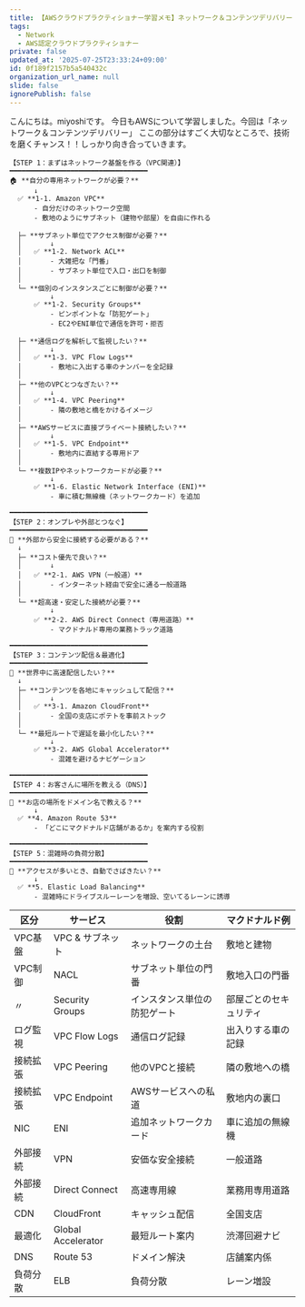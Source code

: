 ```yaml
---
title: 【AWSクラウドプラクティショナー学習メモ】ネットワーク＆コンテンツデリバリー
tags:
  - Network
  - AWS認定クラウドプラクティショナー
private: false
updated_at: '2025-07-25T23:33:24+09:00'
id: 0f189f2157b5a540432c
organization_url_name: null
slide: false
ignorePublish: false
---
```

こんにちは。miyoshiです。
今日もAWSについて学習しました。今回は「ネットワーク＆コンテンツデリバリー」
ここの部分はすごく大切なところで、技術を磨くチャンス！！しっかり向き合っていきます。
```
【STEP 1：まずはネットワーク基盤を作る（VPC関連）】
━━━━━━━━━━━━━━━━━━━━━━━━━━━━━━━━━━
🏠 **自分の専用ネットワークが必要？**
      ↓
  ✅ **1-1. Amazon VPC**
      - 自分だけのネットワーク空間
      - 敷地のようにサブネット（建物や部屋）を自由に作れる

  ├─ **サブネット単位でアクセス制御が必要？**
  │       ↓
  │   ✅ **1-2. Network ACL**
  │       - 大雑把な「門番」
  │       - サブネット単位で入口・出口を制御
  │
  └─ **個別のインスタンスごとに制御が必要？**
          ↓
      ✅ **1-2. Security Groups**
          - ピンポイントな「防犯ゲート」
          - EC2やENI単位で通信を許可・拒否

  ├─ **通信ログを解析して監視したい？**
  │       ↓
  │   ✅ **1-3. VPC Flow Logs**
  │       - 敷地に入出する車のナンバーを全記録
  │
  ├─ **他のVPCとつなぎたい？**
  │       ↓
  │   ✅ **1-4. VPC Peering**
  │       - 隣の敷地と橋をかけるイメージ
  │
  ├─ **AWSサービスに直接プライベート接続したい？**
  │       ↓
  │   ✅ **1-5. VPC Endpoint**
  │       - 敷地内に直結する専用ドア
  │
  └─ **複数IPやネットワークカードが必要？**
          ↓
      ✅ **1-6. Elastic Network Interface (ENI)**
          - 車に積む無線機（ネットワークカード）を追加

━━━━━━━━━━━━━━━━━━━━━━━━━━━━━━━━━━
【STEP 2：オンプレや外部とつなぐ】
━━━━━━━━━━━━━━━━━━━━━━━━━━━━━━━━━━
🚗 **外部から安全に接続する必要がある？**
  ↓
  ├─ **コスト優先で良い？**
  │       ↓
  │   ✅ **2-1. AWS VPN（一般道）**
  │       - インターネット経由で安全に通る一般道路
  │
  └─ **超高速・安定した接続が必要？**
          ↓
      ✅ **2-2. AWS Direct Connect（専用道路）**
          - マクドナルド専用の業務トラック道路

━━━━━━━━━━━━━━━━━━━━━━━━━━━━━━━━━━
【STEP 3：コンテンツ配信＆最適化】
━━━━━━━━━━━━━━━━━━━━━━━━━━━━━━━━━━
🍟 **世界中に高速配信したい？**
  ↓
  ├─ **コンテンツを各地にキャッシュして配信？**
  │       ↓
  │   ✅ **3-1. Amazon CloudFront**
  │       - 全国の支店にポテトを事前ストック
  │
  └─ **最短ルートで遅延を最小化したい？**
          ↓
      ✅ **3-2. AWS Global Accelerator**
          - 混雑を避けるナビゲーション

━━━━━━━━━━━━━━━━━━━━━━━━━━━━━━━━━━
【STEP 4：お客さんに場所を教える（DNS）】
━━━━━━━━━━━━━━━━━━━━━━━━━━━━━━━━━━
📍 **お店の場所をドメイン名で教える？**
      ↓
  ✅ **4. Amazon Route 53**
      - 「どこにマクドナルド店舗があるか」を案内する役割

━━━━━━━━━━━━━━━━━━━━━━━━━━━━━━━━━━
【STEP 5：混雑時の負荷分散】
━━━━━━━━━━━━━━━━━━━━━━━━━━━━━━━━━━
🚦 **アクセスが多いとき、自動でさばきたい？**
      ↓
  ✅ **5. Elastic Load Balancing**
      - 混雑時にドライブスルーレーンを増設、空いてるレーンに誘導
```

| 区分    | サービス               | 役割             | マクドナルド例     |
| ----- | ------------------ | -------------- | ----------- |
| VPC基盤 | VPC & サブネット        | ネットワークの土台      | 敷地と建物       |
| VPC制御 | NACL               | サブネット単位の門番     | 敷地入口の門番     |
| 〃     | Security Groups    | インスタンス単位の防犯ゲート | 部屋ごとのセキュリティ |
| ログ監視  | VPC Flow Logs      | 通信ログ記録         | 出入りする車の記録   |
| 接続拡張  | VPC Peering        | 他のVPCと接続       | 隣の敷地への橋     |
| 接続拡張  | VPC Endpoint       | AWSサービスへの私道    | 敷地内の裏口      |
| NIC   | ENI                | 追加ネットワークカード    | 車に追加の無線機    |
| 外部接続  | VPN                | 安価な安全接続        | 一般道路        |
| 外部接続  | Direct Connect     | 高速専用線          | 業務用専用道路     |
| CDN   | CloudFront         | キャッシュ配信        | 全国支店        |
| 最適化   | Global Accelerator | 最短ルート案内        | 渋滞回避ナビ      |
| DNS   | Route 53           | ドメイン解決         | 店舗案内係       |
| 負荷分散  | ELB                | 負荷分散           | レーン増設       |

